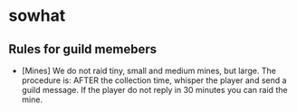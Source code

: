# sowhat

## Rules for guild memebers

*   [Mines] We do not raid tiny, small and medium mines, but large. The procedure is: AFTER the collection time, whisper the player and send a guild message. If the player do not reply in 30 minutes you can raid the mine.
